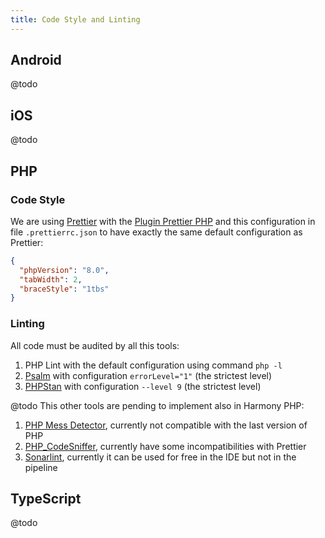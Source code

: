 ```yaml
---
title: Code Style and Linting
---
```


## Android

@todo

## iOS

@todo

## PHP

### Code Style

We are using [Prettier](https://prettier.io/) with the [Plugin Prettier PHP](https://github.com/prettier/plugin-php) 
and this configuration in file `.prettierrc.json` to have exactly the same default configuration as Prettier:

```json
{
  "phpVersion": "8.0",
  "tabWidth": 2,
  "braceStyle": "1tbs"
}
```

### Linting

All code must be audited by all this tools:

1. PHP Lint with the default configuration using command `php -l`
2. [Psalm](https://psalm.dev/) with configuration `errorLevel="1"` (the strictest level)
3. [PHPStan](https://phpstan.org/) with configuration `--level 9` (the strictest level)

@todo This other tools are pending to implement also in Harmony PHP:

1. [PHP Mess Detector](https://phpmd.org/), currently not compatible with the last version of PHP
2. [PHP_CodeSniffer](https://github.com/squizlabs/PHP_CodeSniffer), currently have some incompatibilities with Prettier
3. [Sonarlint](https://www.sonarlint.org/), currently it can be used for free in the IDE but not in the pipeline


## TypeScript

@todo
